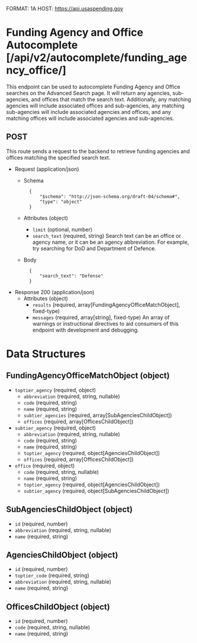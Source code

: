 FORMAT: 1A
HOST: https://api.usaspending.gov

# Funding Agency and Office Autocomplete [/api/v2/autocomplete/funding_agency_office/]

This endpoint can be used to autocomplete Funding Agency and Office searches on the Advanced Search page. It will return
any agencies, sub-agencies, and offices that match the search text. Additionally, any matching agencies will include associated
offices and sub-agencies, any matching sub-agencies will include associated agencies and offices, and any matching offices will include
associated agencies and sub-agencies.

## POST

This route sends a request to the backend to retrieve funding agencies and offices matching the specified search text.

+ Request (application/json)
    + Schema

            {
                "$schema": "http://json-schema.org/draft-04/schema#",
                "type": "object"
            }

    + Attributes (object)
        + `limit` (optional, number)
        + `search_text` (required, string)
            Search text can be an office or agency name, or it can be an agency abbreviation. For example, try searching for DoD and Department of Defence.
    + Body

            {
                "search_text": "Defense"
            }

+ Response 200 (application/json)
    + Attributes (object)
        + `results` (required, array[FundingAgencyOfficeMatchObject], fixed-type)
        + `messages` (required, array[string], fixed-type)
        An array of warnings or instructional directives to aid consumers of this endpoint with development and debugging.

# Data Structures

## FundingAgencyOfficeMatchObject (object)
+ `toptier_agency` (required, object)
    + `abbreviation` (required, string, nullable)
    + `code` (required, string)
    + `name` (required, string)
    + `subtier_agencies` (required, array[SubAgenciesChildObject])
    + `offices` (required, array[OfficesChildObject])
+ `subtier_agency` (required, object)
    + `abbreviation` (required, string, nullable)
    + `code` (required, string)
    + `name` (required, string)
    + `toptier_agency` (required, object[AgenciesChildObject])
    + `offices` (required, array[OfficesChildObject])
+ `office` (required, object)
    + `code` (required, string, nullable)
    + `name` (required, string)
    + `toptier_agency` (required, object[AgenciesChildObject])
    + `subtier_agency` (required, object[SubAgenciesChildObject])

## SubAgenciesChildObject (object)
+ `id` (required, number)
+ `abbreviation` (required, string, nullable)
+ `name` (required, string)

## AgenciesChildObject (object)
+ `id` (required, number)
+ `toptier_code` (required, string)
+ `abbreviation` (required, string, nullable)
+ `name` (required, string)

## OfficesChildObject (object)
+ `id` (required, number)
+ `code` (required, string, nullable)
+ `name` (required, string)